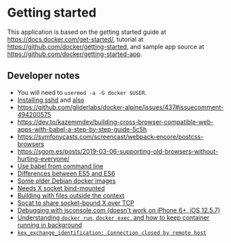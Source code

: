 # Getting started

This application is based on the getting started guide at
<https://docs.docker.com/get-started/>, tutorial at
<https://github.com/docker/getting-started>, and sample app source at
<https://github.com/docker/getting-started-app>.

## Developer notes

* You will need to `usermod -a -G docker $USER`.
* [Installing sshd](https://www.cyberciti.biz/faq/how-to-install-openssh-server-on-alpine-linux-including-docker/) and [also](https://wiki.alpinelinux.org/wiki/Setting_up_a_SSH_server)
* <https://github.com/gliderlabs/docker-alpine/issues/437#issuecomment-494200575>
* <https://dev.to/kazemmdev/building-cross-browser-compatible-web-apps-with-babel-a-step-by-step-guide-5c5h>
* <https://symfonycasts.com/screencast/webpack-encore/postcss-browsers>
* <https://sgom.es/posts/2019-03-06-supporting-old-browsers-without-hurting-everyone/>
* [Use babel from command line](https://babeljs.io/docs/babel-cli)
* [Differences between ES5 and ES6](https://medium.com/sliit-foss/es5-vs-es6-in-javascript-cb10f5fd600c)
* [Some older Debian docker images](https://github.com/madworx/docker-debian-archive)
* [Needs X socket bind-mounted](https://unix.stackexchange.com/a/317533/2769)
* [Building with files outside the context](https://www.baeldung.com/ops/docker-include-files-outside-build-context)
* [Socat to share socket-bound X over TCP](https://askubuntu.com/a/41788/135108)
* [Debugging with jsconsole.com (doesn't work on iPhone 6+, iOS 12.5.7)](https://www.codeblocq.com/2016/03/Remote-JavaScript-debugging-with-jsconsole/)
* [Understanding `docker run`, `docker exec`, and how to keep container running in background](https://linuxhandbook.com/run-docker-container/)
* [`kex_exchange_identification: Connection closed by remote host`](https://github.com/gliderlabs/docker-alpine/issues/437)
